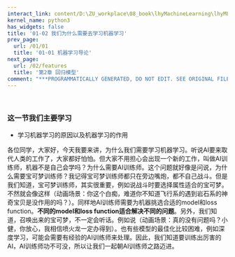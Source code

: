 ```yaml
---
interact_link: content/D:\ZU_workplace\08_book\lhyMachineLearning\lhyML\content\01/02.ipynb
kernel_name: python3
has_widgets: false
title: '01-02 我们为什么需要去学习机器学习'
prev_page:
  url: /01/01
  title: '01-01 机器学习导论'
next_page:
  url: /02/features
  title: '第2章 回归模型'
comment: "***PROGRAMMATICALLY GENERATED, DO NOT EDIT. SEE ORIGINAL FILES IN /content***"
---
```


<br>


### 这一节我们主要学习
+ 学习机器学习的原因以及机器学习的作用

各位同学，大家好，今天我要来讲，为什么我们需要学习机器学习。听说AI要来取代人类的工作了，大家都好怕怕。但大家不用担心会出现一个新的工作，叫做AI训练师，机器不是自己会学吗？为什么需要AI训练师。这个问题就好像是问说，为什么需要宝可梦训练师？我记得宝可梦训练师都只在旁边嘴炮，都不自己战斗。但是我们知道，宝可梦训练师，其实很重要，例如说战斗时要选择属性适合的宝可梦。不然就会像这样（动画场景：你这个白痴，难道你不知道飞行系的遇到岩石系的神奇宝贝是没作用的吗？）。同样地AI训练师需要为机器挑选合适的model和loss function。**不同的model和loss function适合解决不同的问题**。另外，我们知道，召唤出来的宝可梦，不一定会听话。例如说（动画场景：真的没有问题吗？小健，你放心，我相信喷火龙一定办得到）。也有些模型的最佳化比较困难，例如深度学习，可能会需要有经验的AI训练师来处理。因此，我们知道要训练出厉害的AI，AI训练师功不可没，所以让我们一起朝AI训练师之路迈进。
